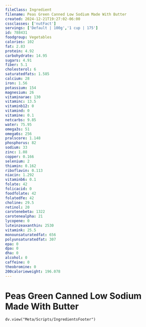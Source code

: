 ```yaml
---
fileClass: Ingredient
filename: Peas Green Canned Low Sodium Made With Butter
created: 2024-12-21T19:27:02-06:00
cssclasses: ['nutFact']
servings: ['Default | 100g','1 cup | 175']
id: 788431
foodgroup: Vegetables
calories: 102
fat: 2.83
protein: 4.92
carbohydrate: 14.95
sugars: 4.91
fiber: 5.1
cholesterol: 6
saturatedfats: 1.585
calcium: 28
iron: 1.56
potassium: 154
magnesium: 26
vitaminarae: 130
vitaminc: 13.5
vitaminb12: 0
vitamind: 0
vitamine: 0.1
netcarbs: 9.85
water: 75.95
omega3s: 51
omega6s: 256
pralscore: 1.148
phosphorus: 82
sodium: 33
zinc: 1.08
copper: 0.166
selenium: 2
thiamin: 0.162
riboflavin: 0.113
niacin: 1.292
vitaminb6: 0.1
folate: 42
folicacid: 0
foodfolate: 42
folatedfe: 42
choline: 29.5
retinol: 20
carotenebeta: 1322
carotenealpha: 21
lycopene: 0
luteinzeaxanthin: 2530
vitamink: 25.5
monounsaturatedfat: 656
polyunsaturatedfat: 307
epa: 0
dpa: 0
dha: 0
alcohol: 0
caffeine: 0
theobromine: 0
200calorieweight: 196.078
---
```


# Peas Green Canned Low Sodium Made With Butter

```dataviewjs
dv.view("Meta/Scripts/IngredientsFooter")
```